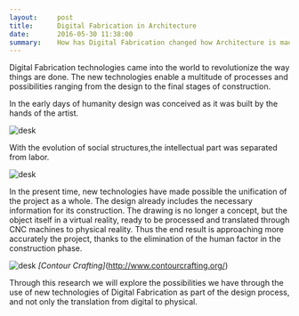 ```yaml
---
layout:     post
title:      Digital Fabrication in Architecture
date:       2016-05-30 11:38:00
summary:    How has Digital Fabrication changed how Architecture is made
---
```


  Digital Fabrication technologies came into the world to revolutionize the way things are done. The new technologies enable a multitude 
of processes and possibilities ranging from the design to the final stages of construction.
 
  In the early days of humanity design was conceived as it was built by the hands of the artist. 
  
  ![desk](raeldominiquini.github.io/images/1_artisan.jpg)
  
  With the evolution of social structures,the intellectual part was separated from labor.

 ![desk](https://github.com/raeldominiquini/raeldominiquini.github.io/blob/master/images/2_constructor.jpg)

  In the present time, new technologies have made possible the unification of the project as a whole. The design already includes the 
necessary information for its construction. The drawing is no longer a concept, but the object itself in a virtual reality, ready to be
processed and translated through CNC machines to physical reality. Thus the end result is approaching more accurately the project, thanks
to the elimination of the human factor in the construction phase.

 ![desk](raeldominiquini.github.io/images/3_contourcrafting.jpg)
 _[Contour Crafting]_(http://www.contourcrafting.org/)
  
  Through this research we will explore the possibilities we have through the use of new technologies of Digital Fabrication as part of 
the design process, and not only the translation from digital to physical.




